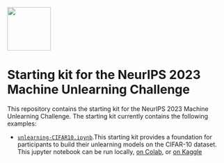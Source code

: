 <img src="https://github.com/unlearning-challenge/starting-kit/assets/277639/d1fa7889-5d91-4e6d-8082-7d59ef728f9c" style="width: 100px">



# Starting kit for the NeurIPS 2023 Machine Unlearning Challenge

This repository contains the starting kit for the NeurIPS 2023 Machine Unlearning Challenge. The starting kit currently contains the following examples:

  * [`unlearning-CIFAR10.ipynb`](https://nbviewer.org/github/unlearning-challenge/starting-kit/tree/main/unlearning-CIFAR10.ipynb).This starting kit provides a foundation for participants to build their unlearning models on the CIFAR-10 dataset. This jupyter notebook can be run locally, [on Colab](https://colab.research.google.com/github/unlearning-challenge/starting-kit/blob/main/unlearning-CIFAR10.ipynb), or [on Kaggle](https://kaggle.com/kernels/welcome?src=https://raw.githubusercontent.com/unlearning-challenge/starting-kit/main/unlearning-CIFAR10.ipynb)
